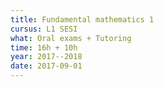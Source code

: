 ```yaml
---
title: Fundamental mathematics 1
cursus: L1 SESI
what: Oral exams + Tutoring
time: 16h + 10h
year: 2017--2018
date: 2017-09-01
---
```

